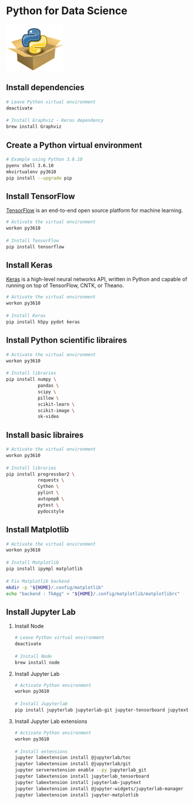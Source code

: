 # Python for Data Science

![Python packages](../assets/python-package.png?raw=true)

## Install dependencies

```bash
# Leave Python virtual environment
deactivate

# Install Graphviz - Keras dependency
brew install Graphviz
```

## Create a Python virtual environment

```bash
# Example using Python 3.6.10
pyenv shell 3.6.10
mkvirtualenv py3610
pip install --upgrade pip
```

## Install TensorFlow

[TensorFlow](https://www.tensorflow.org) is an end-to-end open source platform for machine learning.

```bash
# Activate the virtual environment
workon py3610

# Install TensorFlow
pip install tensorflow
```

## Install Keras

[Keras](https://keras.io) is a high-level neural networks API, written in Python and capable of running on top of TensorFlow, CNTK, or Theano.

```bash
# Activate the virtual environment
workon py3610

# Install Keras
pip install h5py pydot keras
```

## Install Python scientific libraires

```bash
# Activate the virtual environment
workon py3610

# Install libraries
pip install numpy \
            pandas \
            scipy \
            pillow \
            scikit-learn \
            scikit-image \
            sk-video
```

## Install basic libraires

```bash
# Activate the virtual environment
workon py3610

# Install libraries
pip install progressbar2 \
            requests \
            Cython \
            pylint \
            autopep8 \
            pytest \
            pydocstyle
```

## Install Matplotlib

```bash
# Activate the virtual environment
workon py3610

# Install Matplotlib
pip install ipympl matplotlib

# Fix Matplotlib backend
mkdir -p "${HOME}/.config/matplotlib"
echo "backend : TkAgg" > "${HOME}/.config/matplotlib/matplotlibrc"
```

## Install Jupyter Lab

1. Install Node

    ```bash
    # Leave Python virtual environment
    deactivate

    # Install Node
    brew install node
    ```

2. Install Jupyter Lab

    ```bash
    # Activate Python environment
    workon py3610

    # Install Jupyterlab
    pip install jupyterlab jupyterlab-git jupyter-tensorboard jupytext
    ```

3. Install Jupyter Lab extensions

    ```bash
    # Activate Python environment
    workon py3610

    # Install extensions
    jupyter labextension install @jupyterlab/toc
    jupyter labextension install @jupyterlab/git
    jupyter serverextension enable --py jupyterlab_git
    jupyter labextension install jupyterlab_tensorboard
    jupyter labextension install jupyterlab-jupytext
    jupyter labextension install @jupyter-widgets/jupyterlab-manager
    jupyter labextension install jupyter-matplotlib
    ```
